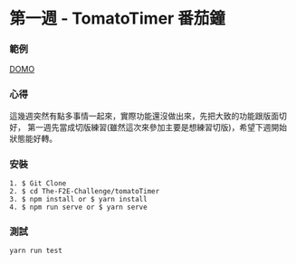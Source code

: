 # 第一週 - TomatoTimer 番茄鐘

### 範例

<a href="https://rexhung0302.github.io/The-F2E-Challenge/tomatoTimer/dist/index.html#/index">DOMO</a>

### 心得
這幾週突然有點多事情一起來，實際功能還沒做出來，先把大致的功能跟版面切好，
第一週先當成切版練習(雖然這次來參加主要是想練習切版)，希望下週開始狀態能好轉。

### 安裝
```
1. $ Git Clone
2. $ cd The-F2E-Challenge/tomatoTimer
3. $ npm install or $ yarn install
4. $ npm run serve or $ yarn serve
```

### 測試
```
yarn run test
```